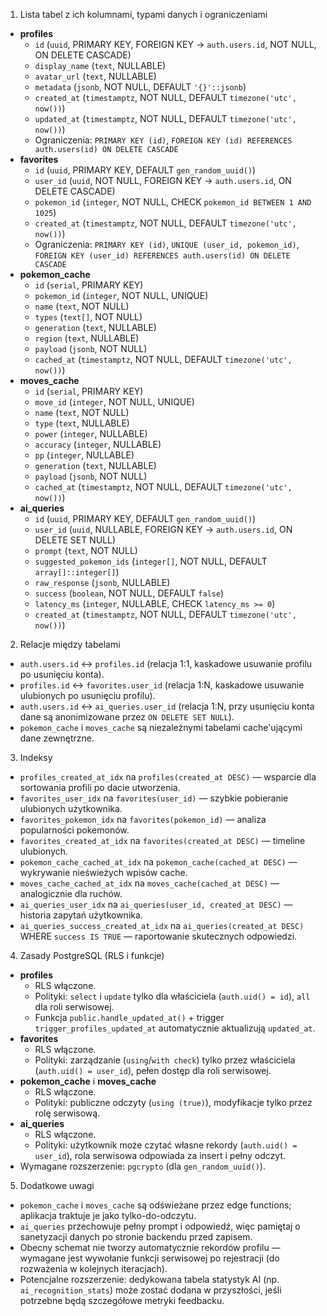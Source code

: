 1. Lista tabel z ich kolumnami, typami danych i ograniczeniami
- **profiles**
  - `id` (`uuid`, PRIMARY KEY, FOREIGN KEY → `auth.users.id`, NOT NULL, ON DELETE CASCADE)
  - `display_name` (`text`, NULLABLE)
  - `avatar_url` (`text`, NULLABLE)
  - `metadata` (`jsonb`, NOT NULL, DEFAULT `'{}'::jsonb`)
  - `created_at` (`timestamptz`, NOT NULL, DEFAULT `timezone('utc', now())`)
  - `updated_at` (`timestamptz`, NOT NULL, DEFAULT `timezone('utc', now())`)
  - Ograniczenia: `PRIMARY KEY (id)`, `FOREIGN KEY (id) REFERENCES auth.users(id) ON DELETE CASCADE`
- **favorites**
  - `id` (`uuid`, PRIMARY KEY, DEFAULT `gen_random_uuid()`)
  - `user_id` (`uuid`, NOT NULL, FOREIGN KEY → `auth.users.id`, ON DELETE CASCADE)
  - `pokemon_id` (`integer`, NOT NULL, CHECK `pokemon_id BETWEEN 1 AND 1025`)
  - `created_at` (`timestamptz`, NOT NULL, DEFAULT `timezone('utc', now())`)
  - Ograniczenia: `PRIMARY KEY (id)`, `UNIQUE (user_id, pokemon_id)`, `FOREIGN KEY (user_id) REFERENCES auth.users(id) ON DELETE CASCADE`
- **pokemon_cache**
  - `id` (`serial`, PRIMARY KEY)
  - `pokemon_id` (`integer`, NOT NULL, UNIQUE)
  - `name` (`text`, NOT NULL)
  - `types` (`text[]`, NOT NULL)
  - `generation` (`text`, NULLABLE)
  - `region` (`text`, NULLABLE)
  - `payload` (`jsonb`, NOT NULL)
  - `cached_at` (`timestamptz`, NOT NULL, DEFAULT `timezone('utc', now())`)
- **moves_cache**
  - `id` (`serial`, PRIMARY KEY)
  - `move_id` (`integer`, NOT NULL, UNIQUE)
  - `name` (`text`, NOT NULL)
  - `type` (`text`, NULLABLE)
  - `power` (`integer`, NULLABLE)
  - `accuracy` (`integer`, NULLABLE)
  - `pp` (`integer`, NULLABLE)
  - `generation` (`text`, NULLABLE)
  - `payload` (`jsonb`, NOT NULL)
  - `cached_at` (`timestamptz`, NOT NULL, DEFAULT `timezone('utc', now())`)
- **ai_queries**
  - `id` (`uuid`, PRIMARY KEY, DEFAULT `gen_random_uuid()`)
  - `user_id` (`uuid`, NULLABLE, FOREIGN KEY → `auth.users.id`, ON DELETE SET NULL)
  - `prompt` (`text`, NOT NULL)
  - `suggested_pokemon_ids` (`integer[]`, NOT NULL, DEFAULT `array[]::integer[]`)
  - `raw_response` (`jsonb`, NULLABLE)
  - `success` (`boolean`, NOT NULL, DEFAULT `false`)
  - `latency_ms` (`integer`, NULLABLE, CHECK `latency_ms >= 0`)
  - `created_at` (`timestamptz`, NOT NULL, DEFAULT `timezone('utc', now())`)

2. Relacje między tabelami
- `auth.users.id` ↔ `profiles.id` (relacja 1:1, kaskadowe usuwanie profilu po usunięciu konta).
- `profiles.id` ↔ `favorites.user_id` (relacja 1:N, kaskadowe usuwanie ulubionych po usunięciu profilu).
- `auth.users.id` ↔ `ai_queries.user_id` (relacja 1:N, przy usunięciu konta dane są anonimizowane przez `ON DELETE SET NULL`).
- `pokemon_cache` i `moves_cache` są niezależnymi tabelami cache'ującymi dane zewnętrzne.

3. Indeksy
- `profiles_created_at_idx` na `profiles(created_at DESC)` — wsparcie dla sortowania profili po dacie utworzenia.
- `favorites_user_idx` na `favorites(user_id)` — szybkie pobieranie ulubionych użytkownika.
- `favorites_pokemon_idx` na `favorites(pokemon_id)` — analiza popularności pokemonów.
- `favorites_created_at_idx` na `favorites(created_at DESC)` — timeline ulubionych.
- `pokemon_cache_cached_at_idx` na `pokemon_cache(cached_at DESC)` — wykrywanie nieświeżych wpisów cache.
- `moves_cache_cached_at_idx` na `moves_cache(cached_at DESC)` — analogicznie dla ruchów.
- `ai_queries_user_idx` na `ai_queries(user_id, created_at DESC)` — historia zapytań użytkownika.
- `ai_queries_success_created_at_idx` na `ai_queries(created_at DESC)` WHERE `success IS TRUE` — raportowanie skutecznych odpowiedzi.

4. Zasady PostgreSQL (RLS i funkcje)
- **profiles**
  - RLS włączone.
  - Polityki: `select` i `update` tylko dla właściciela (`auth.uid() = id`), `all` dla roli serwisowej.
  - Funkcja `public.handle_updated_at()` + trigger `trigger_profiles_updated_at` automatycznie aktualizują `updated_at`.
- **favorites**
  - RLS włączone.
  - Polityki: zarządzanie (`using`/`with check`) tylko przez właściciela (`auth.uid() = user_id`), pełen dostęp dla roli serwisowej.
- **pokemon_cache** i **moves_cache**
  - RLS włączone.
  - Polityki: publiczne odczyty (`using (true)`), modyfikacje tylko przez rolę serwisową.
- **ai_queries**
  - RLS włączone.
  - Polityki: użytkownik może czytać własne rekordy (`auth.uid() = user_id`), rola serwisowa odpowiada za insert i pełny odczyt.
- Wymagane rozszerzenie: `pgcrypto` (dla `gen_random_uuid()`).

5. Dodatkowe uwagi
- `pokemon_cache` i `moves_cache` są odświeżane przez edge functions; aplikacja traktuje je jako tylko-do-odczytu.
- `ai_queries` przechowuje pełny prompt i odpowiedź, więc pamiętaj o sanetyzacji danych po stronie backendu przed zapisem.
- Obecny schemat nie tworzy automatycznie rekordów profilu — wymagane jest wywołanie funkcji serwisowej po rejestracji (do rozważenia w kolejnych iteracjach).
- Potencjalne rozszerzenie: dedykowana tabela statystyk AI (np. `ai_recognition_stats`) może zostać dodana w przyszłości, jeśli potrzebne będą szczegółowe metryki feedbacku.
